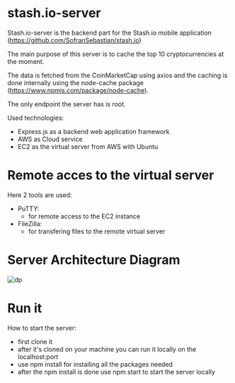 # stash.io-server

Stash.io-server is the backend part for the Stash.io mobile application (https://github.com/SofranSebastian/stash.io)

The main purpose of this server is to cache the top 10 cryptocurrencies at the moment. 

The data is fetched from the CoinMarketCap using axios and the caching is done internally using the node-cache package (https://www.npmjs.com/package/node-cache). 

The only endpoint the server has is root.

Used technologies:
  - Express.js as a backend web application framework
  - AWS as Cloud service
  - EC2 as the virtual server from AWS with Ubuntu

# Remote acces to the virtual server

Here 2 tools are used:
  - PuTTY:
      - for remote access to the EC2 instance
  - FileZilla:
      - for transfering files to the remote virtual server  

# Server Architecture Diagram

![dp](https://user-images.githubusercontent.com/25872149/119741618-c4b8a200-be8e-11eb-910f-348bbc623155.jpg)

# Run it

How to start the server:
  - first clone it
  - after it's cloned on your machine you can run it locally on the localhost:port 
  - use npm install for installing all the packages needed
  - after the npm install is done use npm start to start the server locally

